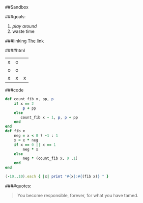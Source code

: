 ##Sandbox


###goals:

1. *play around*<br/>
2. waste time<br/>

###linking
[The link](http://en.wikipedia.org/wiki/Kitten#mediaviewer/File:Kitten_in_Rizal_Park,_Manila.jpg)

####html
<table>
<tr>
	<td>x</td>
	<td>o</td>
	<td></td>	
</tr>
<tr>
	<td>o</td>
	<td>o</td>
	<td></td>
</tr>
<tr>
	<td>x</td>
	<td>x</td>
	<td>x</td>
</tr>
</table>

###code
```ruby
def count_fib x, pp, p 
	if x == 2
		p + pp
    else
	   count_fib x - 1, p, p + pp
	end
end
def fib x
    neg = x < 0 ? -1 : 1
	x = x * neg
	if x == 0 || x == 1
		neg * x
	else
		neg * (count_fib x, 0 ,1)
	end
end

(-10..10).each { |x| print "#{x}:#{(fib x)} " }
```

####quotes:

> You become responsible, forever, for what you have tamed.<br/>
